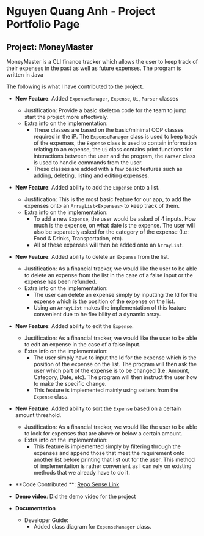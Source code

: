 # Nguyen Quang Anh - Project Portfolio Page

## Project: MoneyMaster

MoneyMaster is a CLI finance tracker which allows the user to keep track of their expenses in the past as well as future
expenses. The program is written in Java

The following is what I have contributed to the project.

* **New Feature**: Added `ExpenseManager`, `Expense`, `Ui`, `Parser` classes
    * Justification: Provide a basic skeleton code for the team to jump start the project more effectively.
    * Extra info on the implementation:
        * These classes are based on the basic/minimal OOP classes required in the iP. The `ExpenseManager` class is
          used to keep track of the expenses, the `Expense` class is used to contain information relating to an expense,
          the `Ui` class contains print functions for interactions between the user and the program, the `Parser` class
          is used to handle commands from the user.
        * These classes are added with a few basic features such as adding, deleting, listing and editing expenses.
* **New Feature**: Added ability to add the `Expense` onto a list.
    * Justification: This is the most basic feature for our app, to add the expenses onto an `ArrayList<Expenses>` to
      keep track of them.
    * Extra info on the implementation:
        * To add a new `Expense`, the user would be asked of 4 inputs. How much is the expense, on what date is the
          expense. The user will also be separately asked for the category of the expense (I.e: Food & Drinks,
          Transportation, etc).
        * All of these expenses will then be added onto an `ArrayList`.
* **New Feature**: Added ability to delete an `Expense` from the list.
    * Justification: As a financial tracker, we would like the user to be able to delete an expense from the list in the
      case of a false input or the expense has been refunded.
    * Extra info on the implementation:
        * The user can delete an expense simply by inputting the Id for the expense which is the position of the expense
          on the list.
        * Using an `ArrayList` makes the implementation of this feature convenient due to he flexibility of a dynamic
          array.
* **New Feature**: Added ability to edit the `Expense`.
    * Justification: As a financial tracker, we would like the user to be able to edit an expense in the case of a false
      input.
    * Extra info on the implementation:
        * The user simply have to input the Id for the expense which is the position of the expense on the list. The
          program will then ask the user which part of the expense is to be changed (I.e: Amount, Category, Date, etc).
          The program will then instruct the user how to make the specific change.
        * This feature is implemented mainly using setters from the `Expense` class.
* **New Feature**: Added ability to sort the `Expense` based on a certain amount threshold.
    * Justification: As a financial tracker, we would like the user to be able to look for expenses that are above or
      below a certain amount.
    * Extra info on the implementation:
        * This feature is implemented simply by filtering through the expenses and append those that meet the
          requirement onto another list before printing that list out for the user. This method of implementation is
          rather convenient as I can rely on existing methods that we already have to do it.
* **Code Contributed
  **: [Repo Sense Link](https://nus-cs2113-ay2223s2.github.io/tp-dashboard/?search=quanganh2810&breakdown=true)

* **Demo video**: Did the demo video for the project

* **Documentation**
    * Developer Guide:
        * Added class diagram for `ExpenseManager` class.

